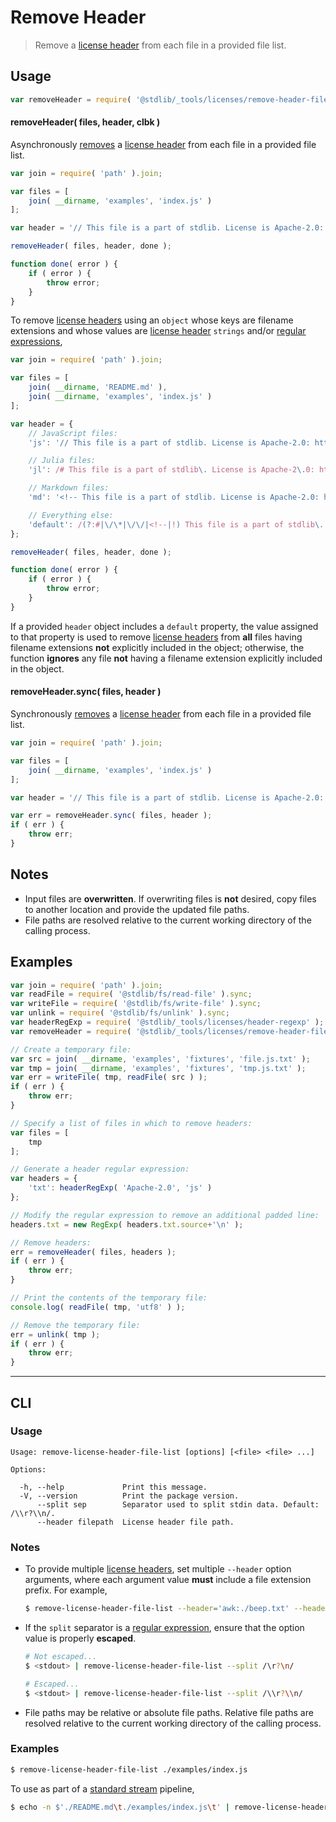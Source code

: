 <!--

@license Apache-2.0

Copyright (c) 2018 The Stdlib Authors.

Licensed under the Apache License, Version 2.0 (the "License");
you may not use this file except in compliance with the License.
You may obtain a copy of the License at

   http://www.apache.org/licenses/LICENSE-2.0

Unless required by applicable law or agreed to in writing, software
distributed under the License is distributed on an "AS IS" BASIS,
WITHOUT WARRANTIES OR CONDITIONS OF ANY KIND, either express or implied.
See the License for the specific language governing permissions and
limitations under the License.

-->

# Remove Header

> Remove a [license header][@stdlib/_tools/licenses/header] from each file in a provided file list.

<section class="usage">

## Usage

```javascript
var removeHeader = require( '@stdlib/_tools/licenses/remove-header-file-list' );
```

#### removeHeader( files, header, clbk )

Asynchronously [removes][@stdlib/_tools/licenses/remove-header] a [license header][@stdlib/_tools/licenses/header] from each file in a provided file list.

<!-- run-disable -->

```javascript
var join = require( 'path' ).join;

var files = [
    join( __dirname, 'examples', 'index.js' )
];

var header = '// This file is a part of stdlib. License is Apache-2.0: http://www.apache.org/licenses/LICENSE-2.0';

removeHeader( files, header, done );

function done( error ) {
    if ( error ) {
        throw error;
    }
}
```

To remove [license headers][@stdlib/_tools/licenses/header] using an `object` whose keys are filename extensions and whose values are [license header][@stdlib/_tools/licenses/header] `strings` and/or [regular expressions][mdn-regexp],

<!-- run-disable -->

```javascript
var join = require( 'path' ).join;

var files = [
    join( __dirname, 'README.md' ),
    join( __dirname, 'examples', 'index.js' )
];

var header = {
    // JavaScript files:
    'js': '// This file is a part of stdlib. License is Apache-2.0: http://www.apache.org/licenses/LICENSE-2.0',

    // Julia files:
    'jl': /# This file is a part of stdlib\. License is Apache-2\.0: http:\/\/www\.apache\.org\/licenses\/LICENSE-2\.0/,

    // Markdown files:
    'md': '<!-- This file is a part of stdlib. License is Apache-2.0: http://www.apache.org/licenses/LICENSE-2.0 -->',

    // Everything else:
    'default': /(?:#|\/\*|\/\/|<!--|!) This file is a part of stdlib\. License is Apache-2\.0: http:\/\/www\.apache\.org\/licenses\/LICENSE-2\.0.*/
};

removeHeader( files, header, done );

function done( error ) {
    if ( error ) {
        throw error;
    }
}
```

If a provided `header` object includes a `default` property, the value assigned to that property is used to remove [license headers][@stdlib/_tools/licenses/header] from **all** files having filename extensions **not** explicitly included in the object; otherwise, the function **ignores** any file **not** having a filename extension explicitly included in the object.

#### removeHeader.sync( files, header )

Synchronously [removes][@stdlib/_tools/licenses/remove-header] a [license header][@stdlib/_tools/licenses/header] from each file in a provided file list.

<!-- run-disable -->

```javascript
var join = require( 'path' ).join;

var files = [
    join( __dirname, 'examples', 'index.js' )
];

var header = '// This file is a part of stdlib. License is Apache-2.0: http://www.apache.org/licenses/LICENSE-2.0';

var err = removeHeader.sync( files, header );
if ( err ) {
    throw err;
}
```

</section>

<!-- /.usage -->

<section class="notes">

## Notes

-   Input files are **overwritten**. If overwriting files is **not** desired, copy files to another location and provide the updated file paths.
-   File paths are resolved relative to the current working directory of the calling process.

</section>

<!-- /.notes -->

<section class="examples">

## Examples

<!-- eslint no-undef: "error" -->

```javascript
var join = require( 'path' ).join;
var readFile = require( '@stdlib/fs/read-file' ).sync;
var writeFile = require( '@stdlib/fs/write-file' ).sync;
var unlink = require( '@stdlib/fs/unlink' ).sync;
var headerRegExp = require( '@stdlib/_tools/licenses/header-regexp' );
var removeHeader = require( '@stdlib/_tools/licenses/remove-header-file-list' ).sync;

// Create a temporary file:
var src = join( __dirname, 'examples', 'fixtures', 'file.js.txt' );
var tmp = join( __dirname, 'examples', 'fixtures', 'tmp.js.txt' );
var err = writeFile( tmp, readFile( src ) );
if ( err ) {
    throw err;
}

// Specify a list of files in which to remove headers:
var files = [
    tmp
];

// Generate a header regular expression:
var headers = {
    'txt': headerRegExp( 'Apache-2.0', 'js' )
};

// Modify the regular expression to remove an additional padded line:
headers.txt = new RegExp( headers.txt.source+'\n' );

// Remove headers:
err = removeHeader( files, headers );
if ( err ) {
    throw err;
}

// Print the contents of the temporary file:
console.log( readFile( tmp, 'utf8' ) );

// Remove the temporary file:
err = unlink( tmp );
if ( err ) {
    throw err;
}
```

</section>

<!-- /.examples -->

* * *

<section class="cli">

## CLI

<section class="usage">

### Usage

```text
Usage: remove-license-header-file-list [options] [<file> <file> ...]

Options:

  -h, --help             Print this message.
  -V, --version          Print the package version.
      --split sep        Separator used to split stdin data. Default: /\\r?\\n/.
      --header filepath  License header file path.
```

</section>

<!-- /.usage -->

<section class="notes">

### Notes

-   To provide multiple [license headers][@stdlib/_tools/licenses/header], set multiple `--header` option arguments, where each argument value **must** include a file extension prefix. For example,

    <!-- run-disable -->

    ```bash
    $ remove-license-header-file-list --header='awk:./beep.txt' --header='js:./boop.txt' --header='default:./foo.txt' ./README.md
    ```

-   If the `split` separator is a [regular expression][mdn-regexp], ensure that the option value is properly **escaped**.

    <!-- run-disable -->

    ```bash
    # Not escaped...
    $ <stdout> | remove-license-header-file-list --split /\r?\n/

    # Escaped...
    $ <stdout> | remove-license-header-file-list --split /\\r?\\n/
    ```

-   File paths may be relative or absolute file paths. Relative file paths are resolved relative to the current working directory of the calling process.

</section>

<!-- /.notes -->

<section class="examples">

### Examples

<!-- run-disable -->

```bash
$ remove-license-header-file-list ./examples/index.js
```

To use as part of a [standard stream][standard-stream] pipeline,

<!-- run-disable -->

```bash
$ echo -n $'./README.md\t./examples/index.js\t' | remove-license-header-file-list --split /\\t/
```

</section>

<!-- /.examples -->

</section>

<!-- /.cli -->

<section class="links">

[mdn-regexp]: https://developer.mozilla.org/en-US/docs/Web/JavaScript/Guide/Regular_Expressions

[standard-stream]: http://en.wikipedia.org/wiki/Pipeline_%28Unix%29

[@stdlib/_tools/licenses/header]: https://github.com/stdlib-js/stdlib

[@stdlib/_tools/licenses/remove-header]: https://github.com/stdlib-js/stdlib

</section>

<!-- /.links -->
